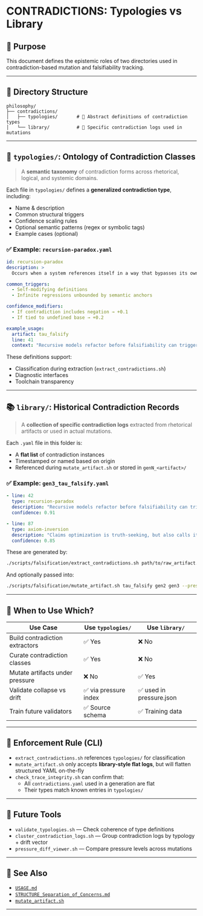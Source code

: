 # CONTRADICTIONS: Typologies vs Library

## 🧠 Purpose

This document defines the epistemic roles of two directories used in contradiction-based mutation and falsifiability tracking.

---

## 📂 Directory Structure

```
philosophy/
├── contradictions/
│   ├── typologies/       # 📖 Abstract definitions of contradiction types
│   └── library/          # 🧾 Specific contradiction logs used in mutations
```

---

## 🔬 `typologies/`: Ontology of Contradiction Classes

> A **semantic taxonomy** of contradiction forms across rhetorical, logical, and systemic domains.

Each file in `typologies/` defines a **generalized contradiction type**, including:

- Name & description
- Common structural triggers
- Confidence scaling rules
- Optional semantic patterns (regex or symbolic tags)
- Example cases (optional)

### ✅ Example: `recursion-paradox.yaml`

```yaml
id: recursion-paradox
description: >
  Occurs when a system references itself in a way that bypasses its own falsification boundary.

common_triggers:
  - Self-modifying definitions
  - Infinite regressions unbounded by semantic anchors

confidence_modifiers:
  - If contradiction includes negation → +0.1
  - If tied to undefined base → +0.2

example_usage:
  artifact: tau_falsify
  line: 41
  context: "Recursive models refactor before falsifiability can trigger."
```

These definitions support:

- Classification during extraction (`extract_contradictions.sh`)
- Diagnostic interfaces
- Toolchain transparency

---

## 📚 `library/`: Historical Contradiction Records

> A **collection of specific contradiction logs** extracted from rhetorical artifacts or used in actual mutations.

Each `.yaml` file in this folder is:

- A **flat list** of contradiction instances
- Timestamped or named based on origin
- Referenced during `mutate_artifact.sh` or stored in `genN_<artifact>/`

### ✅ Example: `gen3_tau_falsify.yaml`

```yaml
- line: 42
  type: recursion-paradox
  description: "Recursive models refactor before falsifiability can trigger."
  confidence: 0.91

- line: 87
  type: axiom-inversion
  description: "Claims optimization is truth-seeking, but also calls it a ritual."
  confidence: 0.85
```

These are generated by:

```bash
./scripts/falsification/extract_contradictions.sh path/to/raw_artifact.md
```

And optionally passed into:

```bash
./scripts/falsification/mutate_artifact.sh tau_falsify gen2 gen3 --pressure contradictions/library/gen3_tau_falsify.yaml
```

---

## 🧩 When to Use Which?

| Use Case | Use `typologies/` | Use `library/` |
|----------|-------------------|----------------|
| Build contradiction extractors | ✅ Yes         | ❌ No         |
| Curate contradiction classes   | ✅ Yes         | ❌ No         |
| Mutate artifacts under pressure| ❌ No          | ✅ Yes        |
| Validate collapse vs drift     | ✅ via pressure index | ✅ used in pressure.json |
| Train future validators         | ✅ Source schema | ✅ Training data |

---

## 🔐 Enforcement Rule (CLI)

- `extract_contradictions.sh` references `typologies/` for classification
- `mutate_artifact.sh` only accepts **library-style flat logs**, but will flatten structured YAML on-the-fly
- `check_trace_integrity.sh` can confirm that:
  - All `contradictions.yaml` used in a generation are flat
  - Their types match known entries in `typologies/`

---

## 🌱 Future Tools

- `validate_typologies.sh` — Check coherence of type definitions
- `cluster_contradiction_logs.sh` — Group contradiction logs by typology + drift vector
- `pressure_diff_viewer.sh` — Compare pressure levels across mutations

---

## 📎 See Also

- [`USAGE.md`](USAGE.md)
- [`STRUCTURE_Separation_of_Concerns.md`](STRUCTURE_Separation_of_Concerns.md)
- [`mutate_artifact.sh`](../scripts/falsification/mutate_artifact.sh)


---

